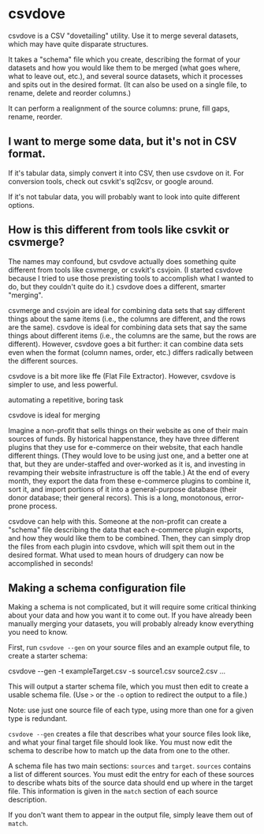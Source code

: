 # csvdove

csvdove is a CSV "dovetailing" utility. Use it to merge several
datasets, which may have quite disparate structures.

It takes a "schema" file which you create, describing the format of
your datasets and how you would like them to be merged (what goes
where, what to leave out, etc.), and several source datasets, which it
processes and spits out in the desired format. (It can also be used on
a single file, to rename, delete and reorder columns.)

It can perform a realignment of the source columns: prune, fill
gaps, rename, reorder.

## I want to merge some data, but it's not in CSV format.

If it's tabular data, simply convert it into CSV, then use csvdove on
it. For conversion tools, check out csvkit's sql2csv, or google
around. 

If it's not tabular data, you will probably want to look into quite
different options.

## How is this different from tools like csvkit or csvmerge?

The names may confound, but csvdove actually does something quite
different from tools like csvmerge, or csvkit's csvjoin. (I started
csvdove because I tried to use those prexisting tools to accomplish
what I wanted to do, but they couldn't quite do it.) csvdove does a
different, smarter "merging".

csvmerge and csvjoin are ideal for combining data sets that say
different things about the same items (i.e., the columns are
different, and the rows are the same).
csvdove is ideal for combining data sets that say the same things
about different items (i.e., the columns are the same, but the rows
are different). However, csvdove goes a bit further: it can combine
data sets even when the format (column names, order, etc.) differs
radically between the different sources.

csvdove is a bit more like ffe (Flat File Extractor). However, csvdove
is simpler to use, and less powerful.

automating a repetitive, boring task

csvdove is ideal for merging

Imagine a non-profit that sells things on their website as one of
their main sources of funds. By historical happenstance, they have
three different plugins that they use for e-commerce on their website,
that each handle different things. (They would love to be using just
one, and a better one at that, but they are under-staffed and
over-worked as it is, and investing in revamping their website
infrastructure is off the table.) At the end of every month, they
export the data from these e-commerce plugins to combine it, sort it,
and import portions of it into a general-purpose database (their donor
database; their general recors). This is a long, monotonous,
error-prone process.

csvdove can help with this. Someone at the non-profit can create a
"schema" file describing the data that each e-commerce plugin exports,
and how they would like them to be combined. Then, they can simply
drop the files from each plugin into csvdove, which will spit them out
in the desired format. What used to mean hours of drudgery can now be
accomplished in seconds!

## Making a schema configuration file

Making a schema is not complicated, but it will require some critical
thinking about your data and how you want it to come out. If you have
already been manually merging your datasets, you will probably already
know everything you need to know.

First, run `csvdove --gen` on your source files and an example output
file, to create a starter schema:

csvdove --gen -t exampleTarget.csv -s source1.csv source2.csv ...

This will output a starter schema file, which you must then edit to
create a usable schema file. (Use `>` or the `-o` option to redirect
the output to a file.)

Note: use just one source file of each type, using more than one for a
given type is redundant.

`csvdove --gen` creates a file that describes what your source files
look like, and what your final target file should look like. You must
now edit the schema to describe how to match up the data from one to
the other.

A schema file has two main sections: `sources` and `target`. `sources`
contains a list of different sources. You must edit the entry for each
of these sources to describe whats bits of the source data should end
up where in the target file. This information is given in the `match`
section of each source description. 



If you don't want them to appear in the output file, simply leave them
out of `match`.